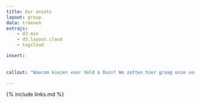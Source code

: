 ```yaml
---
title: Our assets
layout: group
data: troeven
extrajs: 
    - d3.min
    - d3.layout.cloud
    - tagcloud

insert:
    
    
callout: "Waarom kiezen voor Veld & Duin? We zetten hier graag onze voornaamste troeven op een rijtje."

---
```

{% include links.md %}



